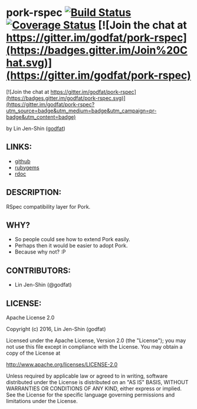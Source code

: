 # pork-rspec [![Build Status](https://secure.travis-ci.org/godfat/pork-rspec.png?branch=master)](http://travis-ci.org/godfat/pork-rspec) [![Coverage Status](https://coveralls.io/repos/github/godfat/pork-rspec/badge.png)](https://coveralls.io/github/godfat/pork-rspec) [![Join the chat at https://gitter.im/godfat/pork-rspec](https://badges.gitter.im/Join%20Chat.svg)](https://gitter.im/godfat/pork-rspec)

[![Join the chat at https://gitter.im/godfat/pork-rspec](https://badges.gitter.im/godfat/pork-rspec.svg)](https://gitter.im/godfat/pork-rspec?utm_source=badge&utm_medium=badge&utm_campaign=pr-badge&utm_content=badge)

by Lin Jen-Shin ([godfat](http://godfat.org))

## LINKS:

* [github](https://github.com/godfat/pork-rspec)
* [rubygems](https://rubygems.org/gems/pork-rspec)
* [rdoc](http://rdoc.info/github/godfat/pork-rspec)

## DESCRIPTION:

RSpec compatibility layer for Pork.

## WHY?

* So people could see how to extend Pork easily.
* Perhaps then it would be easier to adopt Pork.
* Because why not? :P

## CONTRIBUTORS:

* Lin Jen-Shin (@godfat)

## LICENSE:

Apache License 2.0

Copyright (c) 2016, Lin Jen-Shin (godfat)

Licensed under the Apache License, Version 2.0 (the "License");
you may not use this file except in compliance with the License.
You may obtain a copy of the License at

<http://www.apache.org/licenses/LICENSE-2.0>

Unless required by applicable law or agreed to in writing, software
distributed under the License is distributed on an "AS IS" BASIS,
WITHOUT WARRANTIES OR CONDITIONS OF ANY KIND, either express or implied.
See the License for the specific language governing permissions and
limitations under the License.
